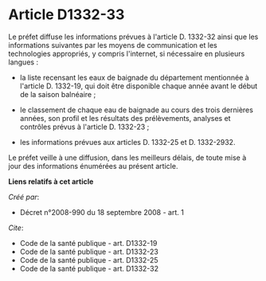 # Article D1332-33

Le préfet diffuse les informations prévues à l'article D. 1332-32 ainsi que les informations suivantes par les moyens de
communication et les technologies appropriés, y compris l'internet, si nécessaire en plusieurs langues :

- la liste recensant les eaux de baignade du département mentionnée à l'article D. 1332-19, qui doit être disponible chaque
année avant le début de la saison balnéaire ;

- le classement de chaque eau de baignade au cours des trois dernières années, son profil et les résultats des prélèvements,
analyses et contrôles prévus à l'article D. 1332-23 ;

- les informations prévues aux articles D. 1332-25 et D. 1332-2932. 

Le préfet veille à une diffusion, dans les meilleurs délais, de toute mise à jour des informations énumérées au présent
article.

**Liens relatifs à cet article**

_Créé par_:

  - Décret n°2008-990 du 18 septembre 2008 - art. 1

_Cite_:

  - Code de la santé publique - art. D1332-19
  - Code de la santé publique - art. D1332-23
  - Code de la santé publique - art. D1332-25
  - Code de la santé publique - art. D1332-32
